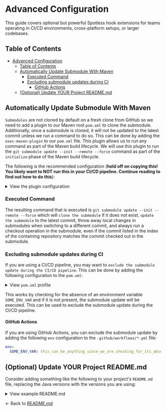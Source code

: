 # Advanced Configuration

This guide covers optional but powerful Spotless hook extensions for teams operating in CI/CD environments, cross-platform setups, or larger codebases.

## Table of Contents

- [Advanced Configuration](#advanced-configuration)
  - [Table of Contents](#table-of-contents)
  - [Automatically Update Submodule With Maven](#automatically-update-submodule-with-maven)
    - [Executed Command](#executed-command)
    - [Excluding submodule updates during CI](#excluding-submodule-updates-during-ci)
      - [GitHub Actions](#github-actions)
  - [(Optional) Update YOUR Project README.md](#optional-update-your-project-readmemd)

## Automatically Update Submodule With Maven

`Submodules` are not cloned by default on a fresh clone from GitHub so we need to add a plugin to our Maven root `pom.xml` to clone the submodule. Additionally, once a submodule is cloned, it will not be updated to the latest commit unless we run a command to do so. This can be done by adding the `exec-maven-plugin` to our `pom.xml` file. This plugin allows us to run any command as part of the Maven build lifecycle. We will use this plugin to run the `git submodule update --init --remote --force` command as part of the `initialize` phase of the Maven build lifecycle.

The following is the recommended configuration (**hold off on copying this! You likely want to NOT run this in your CI/CD pipeline. Continue reading to find out how to do this**):

<!-- markdownlint-disable-next-line MD033 -->
<details><summary>View the plugin configuration</summary>

```xml
<plugin>
  <groupId>org.codehaus.mojo</groupId>
  <artifactId>exec-maven-plugin</artifactId>
  <version>${exec-maven-plugin.version}</version>
  <inherited>false</inherited>
  <executions>
    <execution>
      <id>git submodule update</id>
      <goals>
        <goal>exec</goal>
      </goals>
      <phase>initialize</phase>
      <configuration>
        <executable>git</executable>
        <arguments>
          <argument>submodule</argument>
          <argument>update</argument>
          <argument>--init</argument>
          <argument>--remote</argument>
          <argument>--force</argument>
        </arguments>
      </configuration>
    </execution>
  </executions>
</plugin>
```

</details>

### Executed Command

The resulting command that is executed is `git submodule update --init --remote --force` which will `clone the submodule` if it does not exist, `update the submodule` to the latest commit, throw away local changes in submodules when switching to a different commit, and always run a checkout operation in the submodule, even if the commit listed in the index of the containing repository matches the commit checked out in the submodule.

### Excluding submodule updates during CI

If you are using a CI/CD pipeline, you may want to `exclude the submodule update during the CI/CD pipeline`. This can be done by adding the following configuration to the `pom.xml`:

<!-- markdownlint-disable-next-line MD033 -->
<details><summary>View <code>pom.xml</code> profile</summary>

```xml
<profile>
  <id>local-development</id>
  <activation>
    <property>
      <name>!env.SOME_ENV_VAR</name>
    </property>
  </activation>
  <build>
    <plugins>
      <!-- Copy the plugin configuration above -->
    </plugins>
  </build>
</profile>
```

</details>

This works by checking for the absence of an environment variable `SOME_ENV_VAR` and if it is not present, the submodule update will be executed. This can be used to exclude the submodule update during the CI/CD pipeline.

#### GitHub Actions

If you are using GitHub Actions, you can exclude the submodule update by adding the following `env` configuration to the `.github/workflows/*.yml` file:

```yaml
env:
  SOME_ENV_VAR: this_can_be_anything_since_we_are_checking_for_its_absence_not_its_value
```

## (Optional) Update YOUR Project README.md

Consider adding something like the following to your project's `README.md` file, replacing the Java versions with the versions you are using:

<!-- markdownlint-disable-next-line MD033 -->
<details><summary>View example README.md</summary>

```markdown
## Setup

If this is your first time opening or working on this project, you will need to run the following commands to set up the project: `./mvnw clean verify`

This will install the necessary git hooks and update the submodule to the latest version. After performing this command at least one time, you won't need to do anything else. When you go to commit, the `spotless` formatter and pre-commit hooks will run automatically, formatting your code to the project's code style for easier PR review.

### Windows Setup Caveat

Windows users whose project is located within a filepath that contains a space will experience issues with Maven wrapper and should instead globally install `Maven` via `choco install maven -y` and run `mvn clean verify` instead. This typically happens due to the `C:\Users\<USERNAME>\` path containing a space (in this case `<USERNAME>` being something like `John Doe`).

A filepath such as this `C:\Git Hub\projects\fake` will cause issues with the `Maven Wrapper`. Instead, move the project to a different location, such as `C:\projects\fake` or `C:\GitHub\projects\fake` and run the command again. This is a known issue with the `Maven Wrapper` and is not specific to this project.
```

</details>

← Back to [README.md](./README.md)
